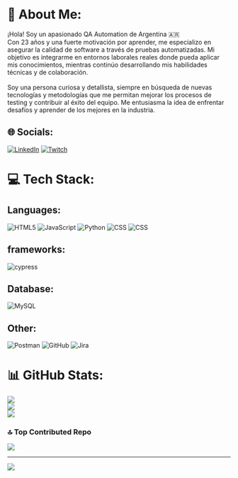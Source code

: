 # 💫 About Me:
¡Hola! Soy un apasionado QA Automation de Argentina 🇦🇷<br>Con 23 años y una fuerte motivación por aprender, me especializo en asegurar la calidad de software a través de pruebas automatizadas. Mi objetivo es integrarme en entornos laborales reales donde pueda aplicar mis conocimientos, mientras continúo desarrollando mis habilidades técnicas y de colaboración.<br><br>Soy una persona curiosa y detallista, siempre en búsqueda de nuevas tecnologías y metodologías que me permitan mejorar los procesos de testing y contribuir al éxito del equipo. Me entusiasma la idea de enfrentar desafíos y aprender de los mejores en la industria.


## 🌐 Socials:
[![LinkedIn](https://img.shields.io/badge/LinkedIn-%230077B5.svg?logo=linkedin&logoColor=white)](https://linkedin.com/in/valentinohuanca) [![Twitch](https://img.shields.io/badge/Twitch-%239146FF.svg?logo=Twitch&logoColor=white)](https://twitch.tv/godbulldozer) 

# 💻 Tech Stack:

## Languages:
![HTML5](https://img.shields.io/badge/html5-%23E34F26.svg?style=for-the-badge&logo=html5&logoColor=white) ![JavaScript](https://img.shields.io/badge/javascript-%23323330.svg?style=for-the-badge&logo=javascript&logoColor=%23F7DF1E) ![Python](https://img.shields.io/badge/python-3670A0?style=for-the-badge&logo=python&logoColor=ffdd54) ![CSS](https://img.shields.io/badge/css-%231572B6.svg?style=for-the-badge&logo=css3&logoColor=white) ![CSS](https://img.shields.io/badge/css-%231572B6.svg?style=for-the-badge&logo=css3&logoColor=white)
## frameworks:
![cypress](https://img.shields.io/badge/-cypress-%23E5E5E5?style=for-the-badge&logo=cypress&logoColor=058a5e)

## Database:
![MySQL](https://img.shields.io/badge/mysql-4479A1.svg?style=for-the-badge&logo=mysql&logoColor=white)

## Other:
![Postman](https://img.shields.io/badge/Postman-FF6C37?style=for-the-badge&logo=postman&logoColor=white) ![GitHub](https://img.shields.io/badge/github-%23121011.svg?style=for-the-badge&logo=github&logoColor=white) ![Jira](https://img.shields.io/badge/jira-%230A0FFF.svg?style=for-the-badge&logo=jira&logoColor=white)
# 📊 GitHub Stats:
![](https://github-readme-stats.vercel.app/api?username=ValentinoHuanca&theme=cobalt2&hide_border=false&include_all_commits=false&count_private=false)<br/>
![](https://github-readme-streak-stats.herokuapp.com/?user=ValentinoHuanca&theme=cobalt2&hide_border=false)<br/>
![](https://github-readme-stats.vercel.app/api/top-langs/?username=ValentinoHuanca&theme=cobalt2&hide_border=false&include_all_commits=false&count_private=false&layout=compact)

### 🔝 Top Contributed Repo
![](https://github-contributor-stats.vercel.app/api?username=ValentinoHuanca&limit=5&theme=dark&combine_all_yearly_contributions=true)

---
[![](https://visitcount.itsvg.in/api?id=ValentinoHuanca&icon=0&color=6)](https://visitcount.itsvg.in)

<!-- Proudly created with GPRM ( https://gprm.itsvg.in ) -->